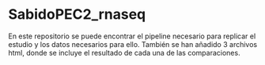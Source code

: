 # SabidoPEC2_rnaseq

En este repositorio se puede encontrar el pipeline necesario para replicar el estudio y los datos necesarios para ello. También se han añadido 3 archivos html, donde se incluye el resultado de cada una de las comparaciones.
